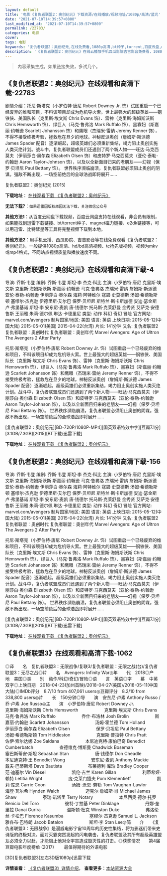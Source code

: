 ```yaml
---
layout: default
title: '电影《复仇者联盟2：奥创纪元》下载资源/在线播放/视频地址/1080p/高清/蓝光'
date: "2021-07-10T14:39:57+0800"
last_modified_at: "2021-07-10T14:39:57+0800"
permalink: /22783/
categories: 电影
cover:
tags: 电影
keywords: '复仇者联盟2：奥创纪元,在线免费看,1080p高清,bt种子,torrent,百度云盘,magnet,磁力链,迅雷下载资源'
description: '《复仇者联盟2：奥创纪元》在线云播放手机西瓜影院吉吉影音免费看，1080p高清bd/hd未删减完整版和tc抢先枪版，mkv/mp4格式，附带bt/torrent种子、magnet/磁力链、百度云盘、网盘资源迅雷下载链接'
---
```


>内容采集生成，如果链接失效，多试几个。


## 《复仇者联盟2：奥创纪元》在线观看和高清下载-22783

剧情介绍：托尼·斯塔克（小罗伯特·唐尼 Robert Downey Jr. 饰）试图重启一个已经废弃的维和项目，不料该项目却成为危机导火索。世上最强大的超级英雄——钢铁侠、美国队长（克里斯·埃文斯 Chris Evans 饰）、雷神（克里斯·海姆斯沃斯 Chris Hemsworth 饰）、绿巨人（马克·鲁弗洛 Mark Ruffalo 饰）、黑寡妇（斯嘉丽·约翰逊 Scarlett Johansson 饰）和鹰眼（杰瑞米·雷纳 Jeremy Renner 饰），不得不接受终极考验，拯救危在旦夕的地球。神秘反派奥创（詹姆斯·斯派德 James Spader 配音）逐渐崛起，超级英雄们必须重新集结，竭力阻止奥创实施人类灭绝计划。战斗中，复仇者联盟成员们还遇到了两个新人物——旺达·马克西莫夫（伊丽莎白·奥尔森 Elizabeth Olsen 饰）和皮特罗·马克西莫夫（亚伦·泰勒-约翰逊 Aaron Taylor-Johnson 饰），以及以全新面目归来的老朋友——幻视（保罗·贝坦尼 Paul Bettany 饰）。   世界秩序濒临崩溃，复仇者联盟必须阻止奥创的阴谋。强敌不断出现，一场空前绝后的全球浩战即将展开……


复仇者联盟2：奥创纪元 (2015)

**下载地址**： [在线观看下载 《复仇者联盟2：奥创纪元》](https://www.btbtdy.me/btdy/dy260.html) 


**无法下载?**：`如果迅雷因版权原因无法下载，关注微信公众号 `

**其他方法1**：从百度云网盘下载视频，百度云网盘支持在线观看，非会员有限制，如果能找到迅雷下载链接、bt/torrent种子、magnet磁力链接、e2dk链接等，可以用迅雷、比特彗星等工具将完整视频下载到本地。

**其他方法2**：用手机云播、西瓜影院、吉吉影音等在线免费观看《复仇者联盟2：奥创纪元》，一般提供1080p高清、hd/bd高清视频、tc抢先版视频，视频为mkv或mp4格式，不同站点视频质量和播放速度不同。


## 《复仇者联盟2：奥创纪元》在线观看和高清下载-4

导演: 乔斯·韦登 编剧: 乔斯·韦登 斯坦·李 杰克·科比 主演: 小罗伯特·唐尼 克里斯·埃文斯 克里斯·海姆斯沃斯 斯嘉丽·约翰逊 马克·鲁弗洛 杰瑞米·雷纳 詹姆斯·斯派德 亚伦·泰勒-约翰逊 伊丽莎白·奥尔森 海莉·阿特维尔 寇碧·史莫德斯 汤姆·希德勒斯顿 塞缪尔·杰克逊 伊德里斯·艾尔巴 保罗·贝坦尼 斯特兰·斯卡斯加德 安迪·瑟金斯 卢·弗里基诺 斯坦·李 安东尼·麦凯 唐·钱德尔 托马斯·克莱舒曼 金秀贤 艾萨克·安德鲁斯 王丽雅 朱莉·德尔佩 琳达·卡德里尼 类型: 动作 科幻 奇幻 冒险 官方网站: marvel.com/avengers 制片国家/地区: 美国 语言: 英语 上映日期: 2015-05-12(中国大陆) 2015-05-01(美国) 2015-04-22(台湾) 片长: 141分钟 又名: 复仇者联盟2 复仇者联盟：奥创时代 复仇者联盟：奥创年代 Marvel Avengers: Age of Ultron The Avengers 2 After Party

托尼·斯塔克（小罗伯特·唐尼 Robert Downey Jr. 饰）试图重启一个已经废弃的维和项目，不料该项目却成为危机导火索。世上最强大的超级英雄——钢铁侠、美国队长（克里斯·埃文斯 Chris Evans 饰）、雷神（克里斯·海姆斯沃斯 Chris Hemsworth 饰）、绿巨人（马克·鲁弗洛 Mark Ruffalo 饰）、黑寡妇（斯嘉丽·约翰逊 Scarlett Johansson 饰）和鹰眼（杰瑞米·雷纳 Jeremy Renner 饰），不得不接受终极考验，拯救危在旦夕的地球。神秘反派奥创（詹姆斯·斯派德 James Spader 配音）逐渐崛起，超级英雄们必须重新集结，竭力阻止奥创实施人类灭绝计划。战斗中，复仇者联盟成员们还遇到了两个新人物——旺达·马克西莫夫（伊丽莎白·奥尔森 Elizabeth Olsen 饰）和皮特罗·马克西莫夫（亚伦·泰勒-约翰逊 Aaron Taylor-Johnson 饰），以及以全新面目归来的老朋友——幻视（保罗·贝坦尼 Paul Bettany 饰）。 世界秩序濒临崩溃，复仇者联盟必须阻止奥创的阴谋。强敌不断出现，一场空前绝后的全球浩战即将展开……


[复仇者联盟2：奥创纪元][BD-720P/1080P-MP4][国英双语特效中字][豆瓣7.1分][3.1GB/7.3GB][2015][BT下载/迅雷下载]

**下载地址**： [在线观看下载 《复仇者联盟2：奥创纪元》](https://www.btdx8.com/torrent/avengers_age_of_ultron_2015.html) 


## 《复仇者联盟2：奥创纪元》在线观看和高清下载-156

导演: 乔斯·韦登 编剧: 乔斯·韦登 斯坦·李 杰克·科比 主演: 小罗伯特·唐尼 克里斯·埃文斯 克里斯·海姆斯沃斯 斯嘉丽·约翰逊 马克·鲁弗洛 杰瑞米·雷纳 詹姆斯·斯派德 亚伦·泰勒-约翰逊 伊丽莎白·奥尔森 海莉·阿特维尔 寇碧·史莫德斯 汤姆·希德勒斯顿 塞缪尔·杰克逊 伊德里斯·艾尔巴 保罗·贝坦尼 斯特兰·斯卡斯加德 安迪·瑟金斯 卢·弗里基诺 斯坦·李 安东尼·麦凯 唐·钱德尔 托马斯·克莱舒曼 金秀贤 艾萨克·安德鲁斯 王丽雅 朱莉·德尔佩 琳达·卡德里尼 类型: 动作 科幻 奇幻 冒险 官方网站: marvel.com/avengers 制片国家/地区: 美国 语言: 英语 上映日期: 2015-05-12(中国大陆) 2015-05-01(美国) 2015-04-22(台湾) 片长: 141分钟 又名: 复仇者联盟2 复仇者联盟：奥创时代 复仇者联盟：奥创年代 Marvel Avengers: Age of Ultron The Avengers 2 After Party

托尼·斯塔克（小罗伯特·唐尼 Robert Downey Jr. 饰）试图重启一个已经废弃的维和项目，不料该项目却成为危机导火索。世上最强大的超级英雄——钢铁侠、美国队长（克里斯·埃文斯 Chris Evans 饰）、雷神（克里斯·海姆斯沃斯 Chris Hemsworth 饰）、绿巨人（马克·鲁弗洛 Mark Ruffalo 饰）、黑寡妇（斯嘉丽·约翰逊 Scarlett Johansson 饰）和鹰眼（杰瑞米·雷纳 Jeremy Renner 饰），不得不接受终极考验，拯救危在旦夕的地球。神秘反派奥创（詹姆斯·斯派德 James Spader 配音）逐渐崛起，超级英雄们必须重新集结，竭力阻止奥创实施人类灭绝计划。战斗中，复仇者联盟成员们还遇到了两个新人物——旺达·马克西莫夫（伊丽莎白·奥尔森 Elizabeth Olsen 饰）和皮特罗·马克西莫夫（亚伦·泰勒-约翰逊 Aaron Taylor-Johnson 饰），以及以全新面目归来的老朋友——幻视（保罗·贝坦尼 Paul Bettany 饰）。 世界秩序濒临崩溃，复仇者联盟必须阻止奥创的阴谋。强敌不断出现，一场空前绝后的全球浩战即将展开……


[复仇者联盟2：奥创纪元][BD-720P/1080P-MP4][国英双语特效中字][豆瓣7.1分][3.1GB/7.3GB][2015][BT下载/迅雷下载]

**下载地址**： [在线观看下载 《复仇者联盟2：奥创纪元》](https://www.btdx8.com/torrent/avengers_age_of_ultron_2015.html) 


## 《复仇者联盟3》在线观看和高清下载-1062

◎译　　名　复仇者联盟3：无限战争/复联3/复仇者联盟：无限之战(台)/复仇者联盟3：无尽之战◎片　　名　Avengers: Infinity War◎年　　代　2018◎产　　地　美国◎类　　别　动作/科幻/奇幻/冒险◎语　　言　英语◎字　　幕　中英双字◎上映日期　2018-04-23(加州首映)/2018-04-27(美国)/2018-05-11(中国大陆)◎IMDb评分　8.7/10 from 407,061 users◎豆瓣评分　8.2/10 from 338,800 users◎片　　长　150分钟◎导　　演　安东尼·卢素 Anthony Russo / 乔·卢素 Joe Russo◎主　　演　小罗伯特·唐尼 Robert Downey Jr.　　　　　　克里斯·海姆斯沃斯 Chris Hemsworth　　　　　　克里斯·埃文斯 Chris Evans　　　　　　马克·鲁弗洛 Mark Ruffalo　　　　　　乔什·布洛林 Josh Brolin　　　　　　斯嘉丽·约翰逊 Scarlett Johansson　　　　　　汤姆·霍兰德 Tom Holland　　　　　　伊丽莎白·奥尔森 Elizabeth Olsen　　　　　　保罗·贝坦尼 Paul Bettany　　　　　　汤姆·希德勒斯顿 Tom Hiddleston　　　　　　克里斯·普拉特 Chris Pratt　　　　　　佐伊·索尔达娜 Zoe Saldana　　　　　　本尼迪克特·康伯巴奇 Benedict Cumberbatch　　　　　　查德维克·博斯曼 Chadwick Boseman　　　　　　塞巴斯蒂安·斯坦 Sebastian Stan　　　　　　唐·钱德尔 Don Cheadle　　　　　　本尼迪克特·王 Benedict Wong　　　　　　安东尼·麦凯 Anthony Mackie　　　　　　戴夫·巴蒂斯塔 Dave Bautista　　　　　　布莱德利·库珀 Bradley Cooper　　　　　　范·迪塞尔 Vin Diesel　　　　　　凯伦·吉兰 Karen Gillan　　　　　　利蒂希娅·赖特 Letitia Wright　　　　　　庞·克莱门捷夫 Pom Klementieff　　　　　　凯莉·库恩 Carrie Coon　　　　　　汤姆-沃恩-劳勒 Tom Vaughan-Lawlor　　　　　　海登·瓦尔希 Hynden Walch　　　　　　迈克尔·詹姆斯·肖 Michael James Shaw　　　　　　泰瑞·诺塔里 Terry Notary　　　　　　本尼西奥·德尔·托罗 Benicio Del Toro　　　　　　彼特·丁拉基 Peter Dinklage　　　　　　丹娜·奎里拉 Danai Gurira　　　　　　温斯顿·杜克 Winston Duke　　　　　　弗洛伦丝·卡松巴 Florence Kasumba　　　　　　塞缪尔·杰克逊 Samuel L. Jackson　　　　　　雅各布·巴特朗 Jacob Batalon　　　　　　斯坦·李 Stan Lee◎简　　介　　《复仇者联盟3：无限战争》是漫威电影宇宙10周年的历史性集结，将为影迷们带来史诗版的终极对决。面对灭霸突然发起的闪电袭击，复仇者联盟及其所有超级英雄盟友必须全力以赴，才能阻止他对全宇宙造成毁灭性的打击。◎获奖情况　　第4届豆瓣电影年度榜单 (2017) 　　最值得期待的外语电影


[3D]复仇者联盟3[左右3D版1080p]迅雷下载

**详情查看**： [《复仇者联盟3》详情介绍](/movie/1062/)， **查看更多**：[本站资源大全](/movie/t/all/)

